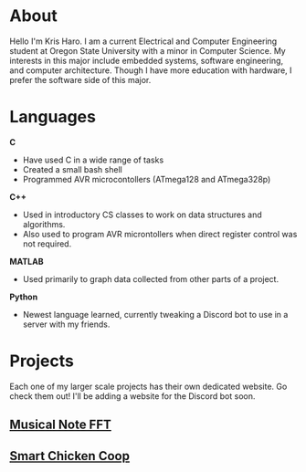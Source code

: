 # About
Hello I'm Kris Haro. I am a current Electrical and Computer Engineering student at Oregon State University with a minor in Computer Science. My interests in this major include embedded systems, software engineering, and computer architecture. Though I have more education with hardware, I prefer the software side of this major.

# Languages
**C**
- Have used C in a wide range of tasks
- Created a small bash shell
- Programmed AVR microcontollers (ATmega128 and ATmega328p)

**C++**
- Used in introductory CS classes to work on data structures and algorithms.
- Also used to program AVR microntollers when direct register control was not required.

**MATLAB**
- Used primarily to graph data collected from other parts of a project.

**Python**
- Newest language learned, currently tweaking a Discord bot to use in a server with my friends.

# Projects
Each one of my larger scale projects has their own dedicated website. Go check them out! I'll be adding a website for the Discord bot soon.
## [Musical Note FFT](https://krisharo.github.io/341AP2020/)
## [Smart Chicken Coop](https://eecs.oregonstate.edu/project-showcase/projects/?id=1mCZtbeBSvlGq86n)
